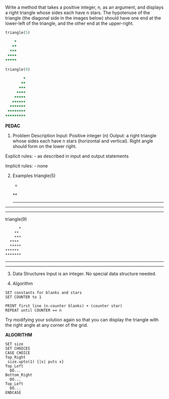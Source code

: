 Write a method that takes a positive integer, n, as an argument, and displays a right triangle whose sides each have n stars. The hypotenuse of the triangle (the diagonal side in the images below) should have one end at the lower-left of the triangle, and the other end at the upper-right.


```ruby
triangle(5)

    *
   **
  ***
 ****
*****

triangle(9)

        *
       **
      ***
     ****
    *****
   ******
  *******
 ********
*********
```

**PEDAC**

1. Problem Description
  Input: Positive integer (n)
  Output: a right triangle whose sides each have n stars (horizontal and vertical). Right angle should form on the lower right.

  Explicit rules: 
    - as described in input and output statements

  Implicit rules: 
    - none

2. Examples 
  triangle(5)

      *
    **
    ***
  ****
  *****

  triangle(9)

          *
        **
        ***
      ****
      *****
    ******
    *******
  ********
  *********

3. Data Structures
  Input is an integer. No special data structure needed. 

4. Algorithm

  ```pseudocode
  SET constants for blanks and stars 
  SET COUNTER to 1
 
  PRINT first line (n-counter blanks) + (counter star)
  REPEAT until COUNTER == n
```

Try modifying your solution again so that you can display the triangle with the right angle at any corner of the grid.

**ALGORITHM**

```pseudocode
SET size
SET CHOICES
CASE CHOICE
Top_Right
 size.upto(1) {|x| puts x}
Top_Left
  DO...
Bottom_Right
  DO...
Top_Left
  DO...
ENDCASE
